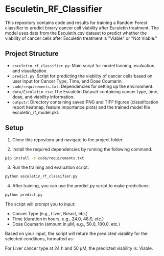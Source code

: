 # Esculetin_RF_Classifier

This repository contains code and results for training a Random Forest classifier to predict binary cancer cell viability after Esculetin treatment. The model uses data from the Esculetin.csv dataset to predict whether the viability of cancer cells after Esculetin treatment is "Viable" or "Not Viable."


## Project Structure

- `esculetin_rf_classifier.py`: Main script for model training, evaluation, and visualization.
- ‍‍‍‍‍‍‍`predict.py`: Script for predicting the viability of cancer cells based on user input for Cancer Type, Time, and Dose Coumarin.
- `code/requirements.txt`: Dependencies for setting up the environment.
- `data/Esculetin.csv`: The Esculetin Dataset containing cancer type, time, dose, and viability information.
- `output/`: Directory containing saved PNG and TIFF figures (classification report heatmap, feature importance plots) and the trained model file esculetin_rf_model.pkl.

## Setup

1. Clone this repository and navigate to the project folder.

2. Install the required dependencies by running the following command:
```bash
pip install -r code/requirements.txt
```
3. Run the training and evaluation script:
```bash
python esculetin_rf_classifier.py
```

4. After training, you can use the predict.py script to make predictions:
```bash
python predict.py
```


The script will prompt you to input:
- Cancer Type (e.g., Liver, Breast, etc.)
- Time (duration in hours, e.g., 24.0, 48.0, etc.)
- Dose Coumarin (amount in μM, e.g., 50.0, 100.0, etc.)

Based on your input, the script will return the predicted viability for the selected conditions, formatted as:

For Liver cancer type at 24 h and 50 μM, the predicted viability is: Viable.
